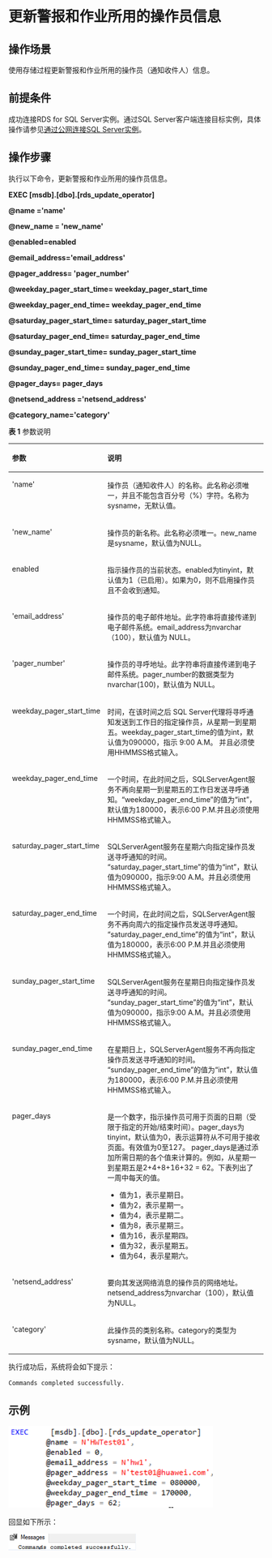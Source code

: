 # 更新警报和作业所用的操作员信息<a name="rds_09_0018"></a>

## 操作场景<a name="section83303631312"></a>

使用存储过程更新警报和作业所用的操作员（通知收件人）信息。

## 前提条件<a name="section15268253151313"></a>

成功连接RDS for SQL Server实例。通过SQL Server客户端连接目标实例，具体操作请参见[通过公网连接SQL Server实例](https://support.huaweicloud.com/qs-rds/rds_03_0007.html)。

## 操作步骤<a name="section13821144618144"></a>

执行以下命令，更新警报和作业所用的操作员信息。

**EXEC \[msdb\].\[dbo\].\[rds\_update\_operator\]**

**@name ='name'**

**@new\_name = 'new\_name'**

**@enabled=enabled**

**@email\_address='email\_address'**

**@pager\_address= 'pager\_number'**

**@weekday\_pager\_start\_time= weekday\_pager\_start\_time**

**@weekday\_pager\_end\_time= weekday\_pager\_end\_time**

**@saturday\_pager\_start\_time= saturday\_pager\_start\_time**

**@saturday\_pager\_end\_time= saturday\_pager\_end\_time**

**@sunday\_pager\_start\_time= sunday\_pager\_start\_time**

**@sunday\_pager\_end\_time= sunday\_pager\_end\_time**

**@pager\_days= pager\_days**

**@netsend\_address ='netsend\_address'**

**@category\_name='category'**

**表 1**  参数说明

<a name="table132587163153"></a>
<table><thead align="left"><tr id="row725971681519"><th class="cellrowborder" valign="top" width="23.77%" id="mcps1.2.3.1.1"><p id="p4259216161517"><a name="p4259216161517"></a><a name="p4259216161517"></a>参数</p>
</th>
<th class="cellrowborder" valign="top" width="76.23%" id="mcps1.2.3.1.2"><p id="p14259111621518"><a name="p14259111621518"></a><a name="p14259111621518"></a>说明</p>
</th>
</tr>
</thead>
<tbody><tr id="row5259141620157"><td class="cellrowborder" valign="top" width="23.77%" headers="mcps1.2.3.1.1 "><p id="p18260201613158"><a name="p18260201613158"></a><a name="p18260201613158"></a>'name'</p>
</td>
<td class="cellrowborder" valign="top" width="76.23%" headers="mcps1.2.3.1.2 "><p id="p19260161621512"><a name="p19260161621512"></a><a name="p19260161621512"></a>操作员（通知收件人）的名称。此名称必须唯一，并且不能包含百分号（%）字符。名称为sysname，无默认值。</p>
</td>
</tr>
<tr id="row162601916121513"><td class="cellrowborder" valign="top" width="23.77%" headers="mcps1.2.3.1.1 "><p id="p17260121615155"><a name="p17260121615155"></a><a name="p17260121615155"></a>'new_name'</p>
</td>
<td class="cellrowborder" valign="top" width="76.23%" headers="mcps1.2.3.1.2 "><p id="p20260416171511"><a name="p20260416171511"></a><a name="p20260416171511"></a>操作员的新名称。此名称必须唯一。new_name是sysname，默认值为NULL。</p>
</td>
</tr>
<tr id="row1226014169155"><td class="cellrowborder" valign="top" width="23.77%" headers="mcps1.2.3.1.1 "><p id="p1226091611155"><a name="p1226091611155"></a><a name="p1226091611155"></a>enabled</p>
</td>
<td class="cellrowborder" valign="top" width="76.23%" headers="mcps1.2.3.1.2 "><p id="p13260916141510"><a name="p13260916141510"></a><a name="p13260916141510"></a>指示操作员的当前状态。enabled为tinyint，默认值为1（已启用）。如果为0，则不启用操作员且不会收到通知。</p>
</td>
</tr>
<tr id="row626021601519"><td class="cellrowborder" valign="top" width="23.77%" headers="mcps1.2.3.1.1 "><p id="p1826010169151"><a name="p1826010169151"></a><a name="p1826010169151"></a>'email_address'</p>
</td>
<td class="cellrowborder" valign="top" width="76.23%" headers="mcps1.2.3.1.2 "><p id="p1526081617155"><a name="p1526081617155"></a><a name="p1526081617155"></a>操作员的电子邮件地址。此字符串将直接传递到电子邮件系统。email_address为nvarchar（100），默认值为 NULL。</p>
</td>
</tr>
<tr id="row1626081614153"><td class="cellrowborder" valign="top" width="23.77%" headers="mcps1.2.3.1.1 "><p id="p526019169151"><a name="p526019169151"></a><a name="p526019169151"></a>'pager_number'</p>
</td>
<td class="cellrowborder" valign="top" width="76.23%" headers="mcps1.2.3.1.2 "><p id="p2023015119331"><a name="p2023015119331"></a><a name="p2023015119331"></a><span>操作员的寻呼地址。此字符串将直接传递到电子邮件系统。pager_number的数据类型为 nvarchar(100)，默认值为 NULL。</span></p>
</td>
</tr>
<tr id="row1226013162156"><td class="cellrowborder" valign="top" width="23.77%" headers="mcps1.2.3.1.1 "><p id="p15260161615159"><a name="p15260161615159"></a><a name="p15260161615159"></a>weekday_pager_start_time</p>
</td>
<td class="cellrowborder" valign="top" width="76.23%" headers="mcps1.2.3.1.2 "><p id="p826017165155"><a name="p826017165155"></a><a name="p826017165155"></a>时间，在该时间之后 SQL Server代理将寻呼通知发送到工作日的指定操作员，从星期一到星期五。weekday_pager_start_time的值为int，默认值为090000，指示 9:00 A.M。 并且必须使用HHMMSS格式输入。</p>
</td>
</tr>
<tr id="row4260151613152"><td class="cellrowborder" valign="top" width="23.77%" headers="mcps1.2.3.1.1 "><p id="p17260191619155"><a name="p17260191619155"></a><a name="p17260191619155"></a>weekday_pager_end_time</p>
</td>
<td class="cellrowborder" valign="top" width="76.23%" headers="mcps1.2.3.1.2 "><p id="p16260131621512"><a name="p16260131621512"></a><a name="p16260131621512"></a>一个时间，在此时间之后，SQLServerAgent服务不再向星期一到星期五的工作日发送寻呼通知。<span class="parmname" id="parmname15381192945518"><a name="parmname15381192945518"></a><a name="parmname15381192945518"></a>“weekday_pager_end_time”</span>的值为<span class="parmvalue" id="parmvalue101413355511"><a name="parmvalue101413355511"></a><a name="parmvalue101413355511"></a>“int”</span>，默认值为180000，表示6:00 P.M.并且必须使用HHMMSS格式输入。</p>
</td>
</tr>
<tr id="row185686112111"><td class="cellrowborder" valign="top" width="23.77%" headers="mcps1.2.3.1.1 "><p id="p7561663218"><a name="p7561663218"></a><a name="p7561663218"></a>saturday_pager_start_time</p>
</td>
<td class="cellrowborder" valign="top" width="76.23%" headers="mcps1.2.3.1.2 "><p id="p125612615219"><a name="p125612615219"></a><a name="p125612615219"></a>SQLServerAgent服务在星期六向指定操作员发送寻呼通知的时间。 <span class="parmname" id="parmname1344418055619"><a name="parmname1344418055619"></a><a name="parmname1344418055619"></a>“saturday_pager_start_time”</span>的值为<span class="parmvalue" id="parmvalue14865114165620"><a name="parmvalue14865114165620"></a><a name="parmvalue14865114165620"></a>“int”</span>，默认值为090000，指示9:00 A.M。并且必须使用HHMMSS格式输入。</p>
</td>
</tr>
<tr id="row172181823214"><td class="cellrowborder" valign="top" width="23.77%" headers="mcps1.2.3.1.1 "><p id="p621817217216"><a name="p621817217216"></a><a name="p621817217216"></a>saturday_pager_end_time</p>
</td>
<td class="cellrowborder" valign="top" width="76.23%" headers="mcps1.2.3.1.2 "><p id="p721832192118"><a name="p721832192118"></a><a name="p721832192118"></a>一个时间，在此时间之后，SQLServerAgent服务不再向周六的指定操作员发送寻呼通知。 <span class="parmname" id="parmname114851514185611"><a name="parmname114851514185611"></a><a name="parmname114851514185611"></a>“saturday_pager_end_time”</span>的值为<span class="parmvalue" id="parmvalue151814181561"><a name="parmvalue151814181561"></a><a name="parmvalue151814181561"></a>“int”</span>，默认值为180000，表示6:00 P.M.并且必须使用HHMMSS格式输入。</p>
</td>
</tr>
<tr id="row17917659192016"><td class="cellrowborder" valign="top" width="23.77%" headers="mcps1.2.3.1.1 "><p id="p7917165992014"><a name="p7917165992014"></a><a name="p7917165992014"></a>sunday_pager_start_time</p>
</td>
<td class="cellrowborder" valign="top" width="76.23%" headers="mcps1.2.3.1.2 "><p id="p20917659202013"><a name="p20917659202013"></a><a name="p20917659202013"></a>SQLServerAgent服务在星期日向指定操作员发送寻呼通知的时间。 <span class="parmname" id="parmname17990182618564"><a name="parmname17990182618564"></a><a name="parmname17990182618564"></a>“sunday_pager_start_time”</span>的值为<span class="parmname" id="parmname1812663045619"><a name="parmname1812663045619"></a><a name="parmname1812663045619"></a>“int”</span>，默认值为090000，指示9:00 A.M。并且必须使用HHMMSS格式输入。</p>
</td>
</tr>
<tr id="row14345657132014"><td class="cellrowborder" valign="top" width="23.77%" headers="mcps1.2.3.1.1 "><p id="p193451757132012"><a name="p193451757132012"></a><a name="p193451757132012"></a>sunday_pager_end_time</p>
</td>
<td class="cellrowborder" valign="top" width="76.23%" headers="mcps1.2.3.1.2 "><p id="p18345205720206"><a name="p18345205720206"></a><a name="p18345205720206"></a>在星期日上，SQLServerAgent服务不再向指定操作员发送寻呼通知的时间。 <span class="parmname" id="parmname652833918564"><a name="parmname652833918564"></a><a name="parmname652833918564"></a>“sunday_pager_end_time”</span>的值为<span class="parmvalue" id="parmvalue1029219428568"><a name="parmvalue1029219428568"></a><a name="parmvalue1029219428568"></a>“int”</span>，默认值为180000，表示6:00 P.M.并且必须使用HHMMSS格式输入。</p>
</td>
</tr>
<tr id="row2276195472019"><td class="cellrowborder" valign="top" width="23.77%" headers="mcps1.2.3.1.1 "><p id="p12277185412018"><a name="p12277185412018"></a><a name="p12277185412018"></a>pager_days</p>
</td>
<td class="cellrowborder" valign="top" width="76.23%" headers="mcps1.2.3.1.2 "><p id="p8916130172316"><a name="p8916130172316"></a><a name="p8916130172316"></a>是一个数字，指示操作员可用于页面的日期（受限于指定的开始/结束时间）。pager_days为tinyint，默认值为0，表示运算符从不可用于接收页面。有效值为0至127。 pager_days是通过添加所需日期的各个值来计算的。例如，从星期一到星期五是2+4+8+16+32 = 62。下表列出了一周中每天的值。</p>
<a name="ul15484486474"></a><a name="ul15484486474"></a><ul id="ul15484486474"><li>值为1，表示星期日。</li><li>值为2，表示星期一。</li><li>值为4，表示星期二。</li><li>值为8，表示星期三。</li><li>值为16，表示星期四。</li><li>值为32，表示星期五。</li><li>值为64，表示星期六。</li></ul>
</td>
</tr>
<tr id="row1773934922010"><td class="cellrowborder" valign="top" width="23.77%" headers="mcps1.2.3.1.1 "><p id="p197391249112016"><a name="p197391249112016"></a><a name="p197391249112016"></a>'netsend_address'</p>
</td>
<td class="cellrowborder" valign="top" width="76.23%" headers="mcps1.2.3.1.2 "><p id="p11739184917204"><a name="p11739184917204"></a><a name="p11739184917204"></a>要向其发送网络消息的操作员的网络地址。netsend_address为nvarchar（100），默认值为NULL。</p>
</td>
</tr>
<tr id="row779843922011"><td class="cellrowborder" valign="top" width="23.77%" headers="mcps1.2.3.1.1 "><p id="p1679853952017"><a name="p1679853952017"></a><a name="p1679853952017"></a>'category'</p>
</td>
<td class="cellrowborder" valign="top" width="76.23%" headers="mcps1.2.3.1.2 "><p id="p579813393207"><a name="p579813393207"></a><a name="p579813393207"></a>此操作员的类别名称。category的类型为sysname，默认值为NULL。</p>
</td>
</tr>
</tbody>
</table>

执行成功后，系统将会如下提示：

```
Commands completed successfully.
```

## 示例<a name="section197409416261"></a>

![](figures/更新警报和作业操作.png)

回显如下所示：

![](figures/执行结果-53.png)

